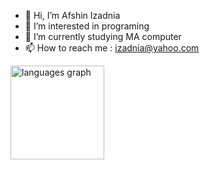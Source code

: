 - 👋 Hi, I’m Afshin Izadnia
- 👀 I’m interested in programing
- 🌱 I’m currently studying MA computer
- 📫 How to reach me : izadnia@yahoo.com
<div alig="left">
  <img src="https://github-readme-stats.vercel.com/api/top-langs?username=izadnia&locale=en&hide_title=false&layout=compact&card_width=320&langs_count=5&hide_border=false&border=2&theme=dracula" height='150' alt="languages graph">
</div>
<!---
izadnia/izadnia is a ✨ special ✨ repository because its `README.md` (this file) appears on your GitHub profile.
You can click the Preview link to take a look at your changes.
--->
